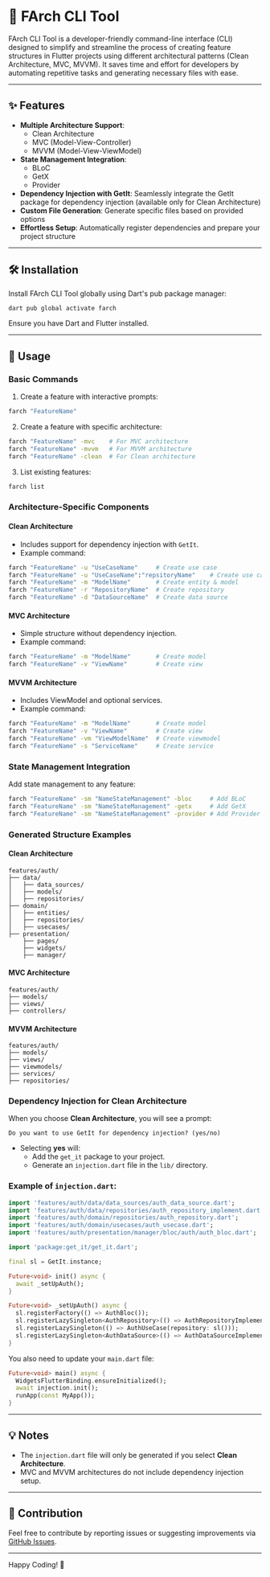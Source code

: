 # 🚀 FArch CLI Tool

FArch CLI Tool is a developer-friendly command-line interface (CLI) designed to simplify and streamline the process of creating feature structures in Flutter projects using different architectural patterns (Clean Architecture, MVC, MVVM). It saves time and effort for developers by automating repetitive tasks and generating necessary files with ease.

---


## ✨ Features

- **Multiple Architecture Support**: 
  - Clean Architecture
  - MVC (Model-View-Controller)
  - MVVM (Model-View-ViewModel)
- **State Management Integration**:
  - BLoC
  - GetX
  - Provider
- **Dependency Injection with GetIt**: Seamlessly integrate the GetIt package for dependency injection (available only for Clean Architecture)
- **Custom File Generation**: Generate specific files based on provided options
- **Effortless Setup**: Automatically register dependencies and prepare your project structure

---

## 🛠️ Installation

Install FArch CLI Tool globally using Dart's pub package manager:
```bash
dart pub global activate farch
```
Ensure you have Dart and Flutter installed.

---

## 🚀 Usage

### Basic Commands

1. Create a feature with interactive prompts:
```bash
farch "FeatureName"
```

2. Create a feature with specific architecture:
```bash
farch "FeatureName" -mvc    # For MVC architecture
farch "FeatureName" -mvvm   # For MVVM architecture
farch "FeatureName" -clean  # For Clean architecture
```

3. List existing features:
```bash
farch list
```

### Architecture-Specific Components

#### Clean Architecture
- Includes support for dependency injection with `GetIt`.
- Example command:
```bash
farch "FeatureName" -u "UseCaseName"     # Create use case
farch "FeatureName" -u "UseCaseName":"repsitoryName"    # Create use case & repository
farch "FeatureName" -m "ModelName"       # Create entity & model
farch "FeatureName" -r "RepositoryName"  # Create repository
farch "FeatureName" -d "DataSourceName"  # Create data source
```

#### MVC Architecture
- Simple structure without dependency injection.
- Example command:
```bash
farch "FeatureName" -m "ModelName"       # Create model
farch "FeatureName" -v "ViewName"        # Create view
```

#### MVVM Architecture
- Includes ViewModel and optional services.
- Example command:
```bash
farch "FeatureName" -m "ModelName"       # Create model
farch "FeatureName" -v "ViewName"        # Create view
farch "FeatureName" -vm "ViewModelName"  # Create viewmodel
farch "FeatureName" -s "ServiceName"     # Create service
```

### State Management Integration

Add state management to any feature:
```bash
farch "FeatureName" -sm "NameStateManagement" -bloc     # Add BLoC
farch "FeatureName" -sm "NameStateManagement" -getx     # Add GetX
farch "FeatureName" -sm "NameStateManagement" -provider # Add Provider
```

### Generated Structure Examples

#### Clean Architecture
```
features/auth/
├── data/
│   ├── data_sources/
│   ├── models/
│   ├── repositories/
├── domain/
│   ├── entities/
│   ├── repositories/
│   ├── usecases/
├── presentation/
    ├── pages/
    ├── widgets/
    ├── manager/
```

#### MVC Architecture
```
features/auth/
├── models/
├── views/
├── controllers/
```

#### MVVM Architecture
```
features/auth/
├── models/
├── views/
├── viewmodels/
├── services/
├── repositories/
```

### Dependency Injection for Clean Architecture

When you choose **Clean Architecture**, you will see a prompt:
```
Do you want to use GetIt for dependency injection? (yes/no)
```
- Selecting **yes** will:
  - Add the `get_it` package to your project.
  - Generate an `injection.dart` file in the `lib/` directory.

### Example of `injection.dart`:
```dart
import 'features/auth/data/data_sources/auth_data_source.dart';
import 'features/auth/data/repositories/auth_repository_implement.dart';
import 'features/auth/domain/repositories/auth_repository.dart';
import 'features/auth/domain/usecases/auth_usecase.dart';
import 'features/auth/presentation/manager/bloc/auth/auth_bloc.dart';

import 'package:get_it/get_it.dart';

final sl = GetIt.instance;

Future<void> init() async {
  await _setUpAuth();
}

Future<void> _setUpAuth() async {
  sl.registerFactory(() => AuthBloc());
  sl.registerLazySingleton<AuthRepository>(() => AuthRepositoryImplement(dataSource: sl()));
  sl.registerLazySingleton(() => AuthUseCase(repository: sl()));
  sl.registerLazySingleton<AuthDataSource>(() => AuthDataSourceImplement());
}
```
You also need to update your `main.dart` file:
```dart
Future<void> main() async {
  WidgetsFlutterBinding.ensureInitialized();
  await injection.init();
  runApp(const MyApp());
}
```

---

## 💡 Notes

- The `injection.dart` file will only be generated if you select **Clean Architecture**.
- MVC and MVVM architectures do not include dependency injection setup.

---

## 🤝 Contribution

Feel free to contribute by reporting issues or suggesting improvements via [GitHub Issues](#).

---

Happy Coding! 🎉
